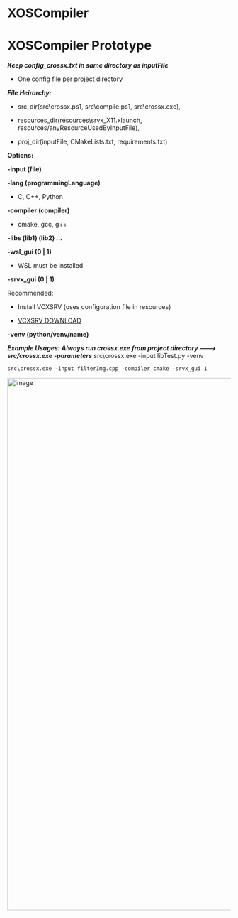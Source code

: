 # XOSCompiler

# XOSCompiler Prototype

***Keep config_crossx.txt in same directory as inputFile*** 
* One config file per project directory

***File Heirarchy:***

* src_dir(src\crossx.ps1, src\compile.ps1, src\crossx.exe), 

* resources_dir(resources\srvx_X11.xlaunch, resources/anyResourceUsedByInputFile), 

* proj_dir(inputFile, CMakeLists.txt, requirements.txt)

****Options:****
    
**-input (file)**

**-lang (programmingLanguage)** 

* C, C++, Python

**-compiler (compiler)**

* cmake, gcc, g++

**-libs (lib1) (lib2) ...**

**-wsl_gui (0 | 1)**

* WSL must be installed

**-srvx_gui (0 | 1)**

Recommended:   
    
* Install VCXSRV (uses configuration file in resources)

* <a href="https://sourceforge.net/projects/vcxsrv/">VCXSRV DOWNLOAD</a>

**-venv (python/venv/name)** 

***Example Usages: Always run crossx.exe from project directory ---> src/crossx.exe -parameters*** 
    src\crossx.exe -input libTest.py -venv  

    src\crossx.exe -input filterImg.cpp -compiler cmake -srvx_gui 1
    
<img width="1918" height="1199" alt="image" src="https://github.com/user-attachments/assets/96efc55d-428e-455e-85d3-6982a8f8ef9b" />

